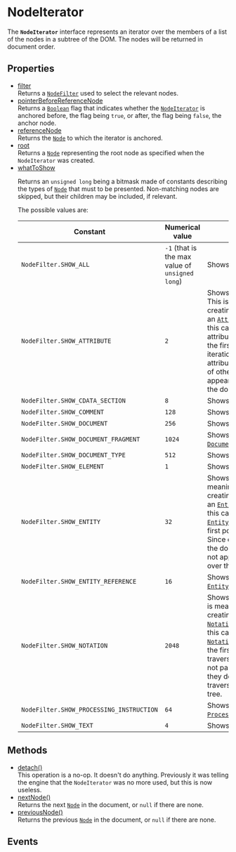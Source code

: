 # NodeIterator

<div class='overview'><span class="seoSummary">The <strong><code>NodeIterator</code></strong> interface represents an iterator over the members of a list of the nodes in a subtree of the DOM. The nodes will be returned in document order.</span></div>

## Properties

<ul class="items properties">
  <li>
    <a href="">filter</a>
    <div>Returns a <a href="/en-US/docs/Web/API/NodeFilter" title="A NodeFilter interface represents an object used to filter the nodes in a NodeIterator or TreeWalker. They don't know anything about the DOM or how to traverse nodes; they just know how to evaluate a single node against the provided filter."><code>NodeFilter</code></a> used to select the relevant nodes.</div>
  </li>
  <li>
    <a href="">pointerBeforeReferenceNode</a>
    <div>Returns a <a href="/en-US/docs/Web/API/Boolean" title="REDIRECT Boolean [en-US]"><code>Boolean</code></a> flag that indicates whether the <a href="/en-US/docs/Web/API/NodeIterator" title="The NodeIterator interface represents an iterator over the members of a list of the nodes in a subtree of the DOM. The nodes will be returned in document order."><code>NodeIterator</code></a> is anchored before, the flag being <code>true</code>, or after, the flag being <code>false</code>, the anchor node.</div>
  </li>
  <li>
    <a href="">referenceNode</a>
    <div>Returns the <a href="/en-US/docs/Web/API/Node" title="Node is an interface from which various types of DOM API objects inherit, allowing those types to be treated similarly; for example, inheriting the same set of methods, or being testable in the same way."><code>Node</code></a> to which the iterator is anchored.</div>
  </li>
  <li>
    <a href="">root</a>
    <div>Returns a <a href="/en-US/docs/Web/API/Node" title="Node is an interface from which various types of DOM API objects inherit, allowing those types to be treated similarly; for example, inheriting the same set of methods, or being testable in the same way."><code>Node</code></a> representing the root node as specified when the <code>NodeIterator</code> was created.</div>
  </li>
  <li>
    <a href="">whatToShow</a>
    <div>
	<p>Returns an <code>unsigned long</code> being a bitmask made of constants describing the types of <a href="/en-US/docs/Web/API/Node" title="Node is an interface from which various types of DOM API objects inherit, allowing those types to be treated similarly; for example, inheriting the same set of methods, or being testable in the same way."><code>Node</code></a> that must to be presented. Non-matching nodes are skipped, but their children may be included, if relevant.</p>
	<p>The possible values are:</p>
	<table class="standard-table">
		<thead>
			<tr>
				<th class="header" scope="col">Constant</th>
				<th class="header" scope="col">Numerical value</th>
				<th class="header" scope="col">Description</th>
			</tr>
		</thead>
		<tbody>
			<tr>
				<td><code>NodeFilter.SHOW_ALL</code></td>
				<td><code>-1</code> (that is the max value of <code>unsigned long</code>)</td>
				<td>Shows all nodes.</td>
			</tr>
			<tr>
				<td><code>NodeFilter.SHOW_ATTRIBUTE</code> <span class="icon-only-inline" title="This is an obsolete API and is no longer guaranteed to work."><i class="icon-trash"> </i></span></td>
				<td><code>2</code></td>
				<td>Shows attribute <a href="/en-US/docs/Web/API/Attr" title="The Attr interface represents one of a DOM element's attributes as an object. In most DOM methods, you will directly retrieve the attribute as a string (e.g., Element.getAttribute()), but certain functions (e.g., Element.getAttributeNode()) or means of iterating return Attr types."><code>Attr</code></a> nodes. This is meaningful only when creating a <a href="/en-US/docs/Web/API/NodeIterator" title="The NodeIterator interface represents an iterator over the members of a list of the nodes in a subtree of the DOM. The nodes will be returned in document order."><code>NodeIterator</code></a> with an <a href="/en-US/docs/Web/API/Attr" title="The Attr interface represents one of a DOM element's attributes as an object. In most DOM methods, you will directly retrieve the attribute as a string (e.g., Element.getAttribute()), but certain functions (e.g., Element.getAttributeNode()) or means of iterating return Attr types."><code>Attr</code></a> node as its root; in this case, it means that the attribute node will appear in the first position of the iteration or traversal. Since attributes are never children of other nodes, they do not appear when traversing over the document tree.</td>
			</tr>
			<tr>
				<td><code>NodeFilter.SHOW_CDATA_SECTION</code> <span class="icon-only-inline" title="This is an obsolete API and is no longer guaranteed to work."><i class="icon-trash"> </i></span></td>
				<td><code>8</code></td>
				<td>Shows <a href="/en-US/docs/Web/API/CDATASection" title="The CDATASection interface represents a CDATA section that can be used within XML to include extended portions of unescaped text. The symbols < and &amp; don’t need escaping as they normally do when inside a CDATA section."><code>CDATASection</code></a>&nbsp;nodes.</td>
			</tr>
			<tr>
				<td><code>NodeFilter.SHOW_COMMENT</code></td>
				<td><code>128</code></td>
				<td>Shows <a href="/en-US/docs/Web/API/Comment" title="The Comment interface represents textual notations within markup; although it is generally not visually shown, such comments are available to be read in the source view."><code>Comment</code></a>&nbsp;nodes.</td>
			</tr>
			<tr>
				<td><code>NodeFilter.SHOW_DOCUMENT</code></td>
				<td><code>256</code></td>
				<td>Shows <a href="/en-US/docs/Web/API/Document" title="The Document interface represents any web page loaded in the browser and serves as an entry point into the web page's content, which is the DOM tree."><code>Document</code></a>&nbsp;nodes.</td>
			</tr>
			<tr>
				<td><code>NodeFilter.SHOW_DOCUMENT_FRAGMENT</code></td>
				<td><code>1024</code></td>
				<td>Shows <a href="/en-US/docs/Web/API/DocumentFragment" title="The DocumentFragment interface represents a minimal document object that has no parent. It is used as a lightweight version of Document that stores a segment of a document structure comprised of nodes just like a standard document."><code>DocumentFragment</code></a>&nbsp;nodes.</td>
			</tr>
			<tr>
				<td><code>NodeFilter.SHOW_DOCUMENT_TYPE</code></td>
				<td><code>512</code></td>
				<td>Shows <a href="/en-US/docs/Web/API/DocumentType" title="The DocumentType interface represents a Node containing a doctype."><code>DocumentType</code></a>&nbsp;nodes.</td>
			</tr>
			<tr>
				<td><code>NodeFilter.SHOW_ELEMENT</code></td>
				<td><code>1</code></td>
				<td>Shows <a href="/en-US/docs/Web/API/Element" title="Element is the most general base class from which all element objects (i.e. objects that represent elements) in a Document inherit. It only has methods and properties common to all kinds of elements. More specific classes inherit from Element."><code>Element</code></a>&nbsp;nodes.</td>
			</tr>
			<tr>
				<td><code>NodeFilter.SHOW_ENTITY</code> <span class="icon-only-inline" title="This is an obsolete API and is no longer guaranteed to work."><i class="icon-trash"> </i></span></td>
				<td><code>32</code></td>
				<td>Shows <a class="new" href="/en-US/docs/Web/API/Entity" rel="nofollow" title="The documentation about this has not yet been written; please consider contributing!"><code>Entity</code></a>&nbsp;nodes. This is meaningful only when creating a <a href="/en-US/docs/Web/API/NodeIterator" title="The NodeIterator interface represents an iterator over the members of a list of the nodes in a subtree of the DOM. The nodes will be returned in document order."><code>NodeIterator</code></a> with an <a class="new" href="/en-US/docs/Web/API/Entity" rel="nofollow" title="The documentation about this has not yet been written; please consider contributing!"><code>Entity</code></a> node as its root; in this case, it means that the <a class="new" href="/en-US/docs/Web/API/Entity" rel="nofollow" title="The documentation about this has not yet been written; please consider contributing!"><code>Entity</code></a> node will appear in the first position of the traversal. Since entities are not part of the document tree, they do not appear when traversing over the document tree.</td>
			</tr>
			<tr>
				<td><code>NodeFilter.SHOW_ENTITY_REFERENCE</code> <span class="icon-only-inline" title="This is an obsolete API and is no longer guaranteed to work."><i class="icon-trash"> </i></span></td>
				<td><code>16</code></td>
				<td>Shows <a class="new" href="/en-US/docs/Web/API/EntityReference" rel="nofollow" title="The documentation about this has not yet been written; please consider contributing!"><code>EntityReference</code></a>&nbsp;nodes.</td>
			</tr>
			<tr>
				<td><code>NodeFilter.SHOW_NOTATION</code> <span class="icon-only-inline" title="This is an obsolete API and is no longer guaranteed to work."><i class="icon-trash"> </i></span></td>
				<td><code>2048</code></td>
				<td>Shows <a href="/en-US/docs/Web/API/Notation" title="Represents a DTD notation (read-only). May declare format of an unparsed entity or formally declare the document's processing instruction targets. Inherits methods and properties from Node. Its nodeName is the notation name. Has no parent."><code>Notation</code></a> nodes. This is meaningful only when creating a <a href="/en-US/docs/Web/API/NodeIterator" title="The NodeIterator interface represents an iterator over the members of a list of the nodes in a subtree of the DOM. The nodes will be returned in document order."><code>NodeIterator</code></a> with a <a href="/en-US/docs/Web/API/Notation" title="Represents a DTD notation (read-only). May declare format of an unparsed entity or formally declare the document's processing instruction targets. Inherits methods and properties from Node. Its nodeName is the notation name. Has no parent."><code>Notation</code></a> node as its root; in this case, it means that the <a href="/en-US/docs/Web/API/Notation" title="Represents a DTD notation (read-only). May declare format of an unparsed entity or formally declare the document's processing instruction targets. Inherits methods and properties from Node. Its nodeName is the notation name. Has no parent."><code>Notation</code></a> node will appear in the first position of the traversal. Since entities are not part of the document tree, they do not appear when traversing over the document tree.</td>
			</tr>
			<tr>
				<td><code>NodeFilter.SHOW_PROCESSING_INSTRUCTION</code></td>
				<td><code>64</code></td>
				<td>Shows <a href="/en-US/docs/Web/API/ProcessingInstruction" title="The ProcessingInstruction interface represents a processing instruction; that is, a Node which embeds an instruction targeting a specific application but that can be ignored by any other applications which don't recognize the instruction."><code>ProcessingInstruction</code></a>&nbsp;nodes.</td>
			</tr>
			<tr>
				<td><code>NodeFilter.SHOW_TEXT</code></td>
				<td><code>4</code></td>
				<td>Shows <a href="/en-US/docs/Web/API/Text" title="The Text interface represents the textual content of Element or Attr. If an element has no markup within its content, it has a single child implementing Text that contains the element's text. However, if the element contains markup, it is parsed into information items and Text nodes that form its children."><code>Text</code></a>&nbsp;nodes.</td>
			</tr>
		</tbody>
	</table>
	</div>
  </li>
</ul>

## Methods

<ul class="items methods">
  <li>
    <a href="">detach()</a>
    <div>This operation is a no-op. It doesn't do anything. Previously it was telling the engine that the <code>NodeIterator</code> was no more used, but this is now useless.</div>
  </li>
  <li>
    <a href="">nextNode()</a>
    <div>Returns the next <a href="/en-US/docs/Web/API/Node" title="Node is an interface from which various types of DOM API objects inherit, allowing those types to be treated similarly; for example, inheriting the same set of methods, or being testable in the same way."><code>Node</code></a> in the document, or <code>null</code> if there are none.</div>
  </li>
  <li>
    <a href="">previousNode()</a>
    <div>Returns the previous <a href="/en-US/docs/Web/API/Node" title="Node is an interface from which various types of DOM API objects inherit, allowing those types to be treated similarly; for example, inheriting the same set of methods, or being testable in the same way."><code>Node</code></a> in the document, or <code>null</code> if there are none.</div>
  </li>
</ul>

## Events
